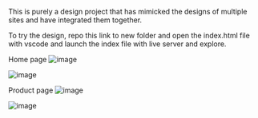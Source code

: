 This is purely a design project that has mimicked the designs of multiple sites and have integrated them together.

To try the design, repo this link to new folder and open the index.html file with vscode and launch the index file with live server and explore.

Home page
![image](https://github.com/Hiken4522/nike-shoe-store/assets/113972660/5557122e-9b3a-4616-9f58-02c638110b1d)

![image](https://github.com/Hiken4522/nike-shoe-store/assets/113972660/54ec8864-a658-4a7d-8dcf-e06b72d16dab)

Product page
![image](https://github.com/Hiken4522/nike-shoe-store/assets/113972660/3838f507-4c90-4484-8018-926fcd589da0)

![image](https://github.com/Hiken4522/nike-shoe-store/assets/113972660/fe4fc14e-eb81-458a-aed0-92bb23e4669e)






